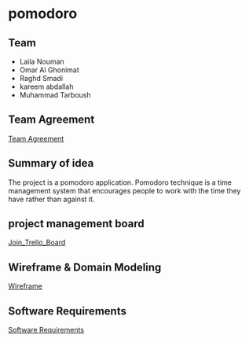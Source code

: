 # pomodoro

## Team

* Laila Nouman
* Omar Al Ghonimat
* Raghd Smadi
* kareem abdallah
* Muhammad Tarboush

## Team Agreement

[Team Agreement](./Team%20Agreement.md)

## Summary of idea

The project is a pomodoro application. Pomodoro technique is a time management system that encourages people to work with the time they have rather than against it.

## project management board

[Join_Trello_Board](https://trello.com/invite/b/QlshRYWh/2087c66944bd519275340b0e46194baa/g4)

## Wireframe & Domain Modeling

[Wireframe](https://miro.com/app/board/uXjVOkuXxQc=/?fbclid=IwAR1JwXJMTZ2VQDjY1AffN5NmiNzTR_22ytMtnFAJX5XZFAgU8JlD212WBZ4)

## Software Requirements

[Software Requirements](./requirements.md)
